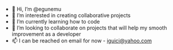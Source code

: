 - 👋 Hi, I’m @egunemu
- 👀 I’m interested in creating collaborative projects
- 🌱 I’m currently learning how to code
- 💞️ I’m looking to collaborate on projects that will help my smooth improvement as a developer
- 📫 I can be reached on email for now - iguici@yahoo.com

<!---
egunemu/egunemu is a ✨ special ✨ repository because its `README.md` (this file) appears on your GitHub profile.
You can click the Preview link to take a look at your changes.
--->
